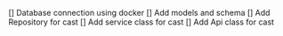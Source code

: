 [] Database connection using docker
[] Add models and schema
[] Add Repository for cast
[] Add service class for cast
[] Add Api class for cast
